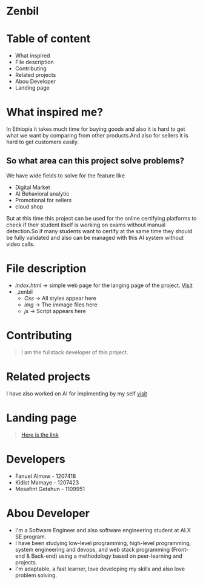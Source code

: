 #                              Zenbil

# Table of content
- What inspired 
- File description
- Contributing
- Related projects
- Abou Developer
- Landing page
# What inspired me?
In Ethiopia it takes much time for buying goods and also it is hard to get what we want by comparing from other products.And also for sellers it is hard to get customers easily.
## So what area can this project solve problems?
We have wide fields to solve for the feature like
- Digital Market
- AI Behavioral analytic
- Promotional for sellers
- cloud shop

But at this time this project can be used for the online certifying platforms to check if their student itself is working on exams without manual detection.So if many students want to certify at the same time they should be fully validated and also can be managed with this AI system without video calls.

# File description
- _index.html_ -> simple web page for the langing page of the project. [Visit](https://fanuelal.github.io/Zenbil-Ecommerce/)
- _zenbil
  - _Css_ -> All styles appear here
  - _img_ -> The immage files here
  - _js_ -> Script appears here



# Contributing

> I am the fullstack developer of this project.

# Related projects

I have also worked on  AI for implmenting by my self [visit](https://github.com/fanuelal/Blenx)

# Landing page
> [Here is the link](https://fanuelal.github.io/)
 # Developers
 - Fanuel Almaw - 1207418
 - Kidist Mamaye - 1207423
 - Mesafint Getahun  - 1109951
 
 # Abou Developer
 - I'm a Software Engineer and also software engineering student at ALX SE program.
 - I have been studying low-level programming, high-level programming, system engineering and devops, and web stack programming (Front-end & Back-end) using a methodology based on peer-learning and projects.
 - I'm  adaptable, a fast learner, love developing my skills and also love problem solving.

 
